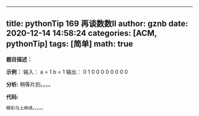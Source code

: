 
---
title: pythonTip 169 再谈数数II
author: gznb
date: 2020-12-14 14:58:24
categories: [ACM, pythonTip]
tags: [简单]
math: true
---

**题目描述：**


**示例：**
输入：
a = 1
b = 1
输出：
0
1
0
0
0
0
0
0
0
0


**分析:**
稍等片刻。。。。

**代码:**
```python
精彩马上继续。。。。。
```
